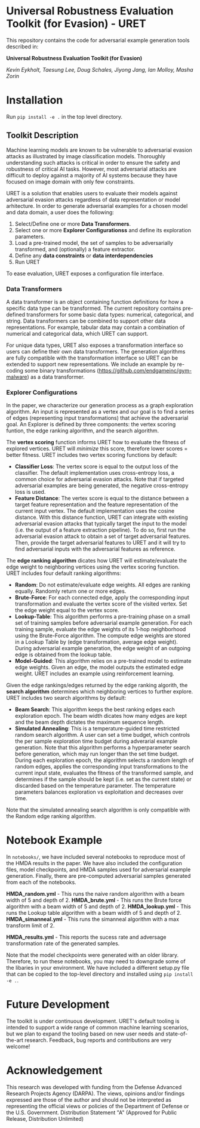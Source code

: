# Universal Robustness Evaluation Toolkit (for Evasion) - URET

This repository contains the code for adversarial example generation tools described in:

**Universal Robustness Evaluation Toolkit (for Evasion)**

*Kevin Eykholt, Taesung Lee, Doug Schales, Jiyong Jang, Ian Molloy, Masha Zorin*

# Installation

Run `pip install -e .` in the top level directory. 

## Toolkit Description

Machine learning models are known to be vulnerable to adversarial evasion attacks as illustrated by image classification models. Thoroughly understanding such attacks is critical in order to ensure the safety and robustness of critical AI tasks. However, most adversarial attacks are difficult to deploy against a majority of AI systems because they have focused on image domain with only few constraints. 

URET is a solution that enables users to evaluate their models against adversarial evasion attacks regardless of data representation or model arhitecture. In order to generate adversarial examples for a chosen model and data domain, a user does the following:

1. Select/Define one or more **Data Transformers**.
2. Select one or more **Explorer Configurationss** and define its exploration parameters.
3. Load a pre-trained model, the set of samples to be adversarially transformed, and (optionally) a feature extractor.
4. Define any **data constraints** or **data interdependencies**
5. Run URET

To ease evaluation, URET exposes a configuration file interface.

### Data Transformers
A data transformer is an object containing function definitions for how a specific data type can be transformed. The current repository contains pre-defined transformers for some basic data types: numerical, categorical, and string. Data transformers can be combined to support other data representations. For example, tabular data may contain a combination of numerical and categorical data, which URET can support.

For unique data types, URET also exposes a transformation interface so users can define their own data transformers. The generation algorithms are fully compatible with the transformation interface so URET can be extended to support new representations. We include an example by re-coding some binary transformations (https://github.com/endgameinc/gym-malware) as a data transformer.

### Explorer Configurations
In the paper, we characterize our generation process as a graph exploration algorithm. An input is represented as a vertex and our goal is to find a series of edges (representing input transformations) that achieve the adversarial goal. An Explorer is defined by three components: the vertex scoring funtion, the edge ranking algorithm, and the search algorithm.

The **vertex scoring** function informs URET how to evaluate the fitness of explored vertices. URET will *minimize* this score, therefore lower scores = better fitness. URET includes two vertex scoring functions by default:
- **Classifier Loss**: The vertex score is equal to the output loss of the classifier. The default implementation uses cross-entropy loss, a common choice for adversarial evasion attacks. Note that if targeted adversarial examples are being generated, the negative cross-entropy loss is used.
- **Feature Distance**: The vertex score is equal to the distance between a target feature representation and the feature representation of the current input vertex. The default implementation uses the cosine distance. With this distance function, URET can integrate with existing adversarial evasion attacks that  typically target the input to the model (i.e. the output of a feature extraction pipeline). To do so, first run the adversarial evasion attack to obtain a set of target adversarial features. Then, provide the target adversarial features to URET and it will try to find adversarial inputs with the adversarial features as reference.

The **edge ranking algorithm** dicates how URET will estimate/evaluate the edge weight to neighboring vertices using the vertex scoring function. URET includes four default ranking algorithms:
- **Random**: Do not estimate/evaluate edge weights. All edges are ranking equally. Randomly return one or more edges.
- **Brute-Force**: For each connected edge, apply the corresponding input transformation and evaluate the vertex score of the visited vertex. Set the edge weight equal to the vertex score.
- **Lookup-Table**: This algorithm performs a pre-training phase on a small set of training samples before adversarial example generation. For each training sample, evaluate the edge weights of its 1-hop neighborhood using the Brute-Force algorithm. The compute edge weights are stored in a Lookup Table by (edge transformation, average edge weight). During adversarial example generation, the edge weight of an outgoing edge is obtained from the lookup table.
- **Model-Guided**: This algorithm relies on a pre-trained model to estimate edge weights. Given an edge, the model outputs the estimated edge weight. URET includes an example using reinforcement learning.

Given the edge rankings/edges returned by the edge ranking algorith, the **search algorithm** determines which neighboring vertices to further explore. URET includes two search algorithms by default:
- **Beam Search**: This algorithm keeps the best ranking edges each exploration epoch. The beam width dicates how many edges are kept and the beam depth dictates the maximum sequence length.
- **Simulated Annealing**: This is a temperature-guided time restricted random search algorithm. A user can set a time budget, which controls the per sample exploration time budget during adverarial example generation. Note that this algorithm performs a hyperparameter search before generation, which may run longer than the set time budget. During each exploration epoch, the algorithm selects a random length of random edges, applies the corresponding input transformations to the current input state, evaluates the fitness of the transformed sample, and determines if the sample should be kept (i.e. set as the current state) or discarded based on the temperature parameter. The temperature parameters balances exploration vs exploitation and decreases over time. 

Note that the simulated annealing search algorithm is only compatible with the Random edge ranking algorithm.

# Notebook Example

In `notebooks/`, we have included several notebooks to reproduce most of the HMDA results in the paper. We have also included the configuration files, model checkpoints, and HMDA samples used for adversarial example generation. Finally, there are pre-computed adversarial samples generated from each of the notebooks.

**HMDA_random.yml** - This runs the naive random algorithm with a beam width of 5 and depth of 2.
**HMDA_brute.yml** - This runs the Brute force algorithm with a beam width of 5 and depth of 2.
**HMDA_lookup.yml** - This runs the Lookup table algorithm with a beam width of 5 and depth of 2.
**HMDA_simanneal.yml** - This runs the simanneal algorithm with a max transform limit of 2.

**HMDA_results.yml** - This reports the sucess rate and adversage transformation rate of the generated samples.

Note that the model checkpoints were generated with an older library. Therefore, to run these notebooks, you may need to downgrade some of the libaries in your environment. We have included a different setup.py file that can be copied to the top-level directory and installed using `pip install -e .`.

# Future Development

The toolkit is under continuous development. URET's default tooling is intended to support a wide range of common machine learning scenarios, but we plan to expand the tooling based on new user needs and state-of-the-art research. Feedback, bug reports and contributions are very welcome!

# Acknowledgement
This research was developed with funding from the Defense Advanced Research Projects Agency (DARPA). The views, opinions and/or findings expressed are those of the author and should not be interpreted as representing the official views or policies of the Department of Defense or the U.S. Government. Distribution Statement "A" (Approved for Public Release, Distribution Unlimited)
